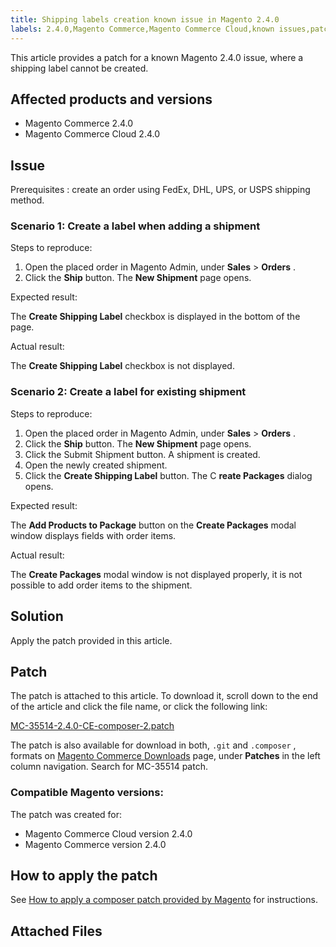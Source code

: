 ```yaml
---
title: Shipping labels creation known issue in Magento 2.4.0
labels: 2.4.0,Magento Commerce,Magento Commerce Cloud,known issues,patch,shipping label
---
```


This article provides a patch for a known Magento 2.4.0 issue, where a shipping label cannot be created.

## Affected products and versions

* Magento Commerce 2.4.0
* Magento Commerce Cloud 2.4.0

## Issue

 <span class="wysiwyg-underline">Prerequisites</span> : create an order using FedEx, DHL, UPS, or USPS shipping method.

### Scenario 1: Create a label when adding a shipment

 <span class="wysiwyg-underline">Steps to reproduce:</span> 

1. Open the placed order in Magento Admin, under **Sales** > **Orders** .
1. Click the **Ship** button. The **New Shipment** page opens.

 <span class="wysiwyg-underline">Expected result:</span> 

The **Create Shipping Label** checkbox is displayed in the bottom of the page.

 <span class="wysiwyg-underline">Actual result:</span> 

The **Create Shipping Label** checkbox is not displayed.

### Scenario 2: Create a label for existing shipment

 <span class="wysiwyg-underline">Steps to reproduce:</span> 

1. Open the placed order in Magento Admin, under **Sales** > **Orders** .
1. Click the **Ship** button. The **New Shipment** page opens.
1. Click the Submit Shipment button. A shipment is created.
1. Open the newly created shipment.
1. Click the **Create Shipping Label** button. The C **reate Packages** dialog opens.

 <span class="wysiwyg-underline">Expected result:</span> 

The **Add Products to Package** button on the **Create Packages** modal window displays fields with order items.

 <span class="wysiwyg-underline">Actual result:</span> 

The **Create Packages** modal window is not displayed properly, it is not possible to add order items to the shipment.

## Solution

Apply the patch provided in this article.

## Patch

The patch is attached to this article. To download it, scroll down to the end of the article and click the file name, or click the following link:

 [MC-35514-2.4.0-CE-composer-2.patch](https://support.magento.com/hc/en-us/article_attachments/360063419631/MC-35514-2.4.0-CE-composer-2.patch) 

The patch is also available for download in both, `.git` and `.composer` , formats on [Magento Commerce Downloads](https://magento.com/tech-resources/download) page, under **Patches** in the left column navigation. Search for MC-35514 patch.

### Compatible Magento versions:

The patch was created for:

* Magento Commerce Cloud version 2.4.0
* Magento Commerce version 2.4.0

## How to apply the patch

See [How to apply a composer patch provided by Magento](https://support.magento.com/hc/en-us/articles/360028367731) for instructions.

## Attached Files
